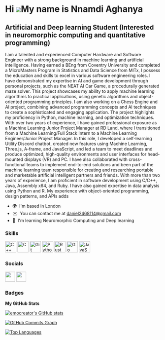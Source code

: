 Hi ![](https://user-images.githubusercontent.com/18350557/176309783-0785949b-9127-417c-8b55-ab5a4333674e.gif)My name is Nnamdi Aghanya
======================================================================================================================================

Artificial and Deep learning Student (Interested in neuromorphic computing and quantitative programming)
--------------------------------------------------------------------------------------------------------

I am a talented and experienced Computer Hardware and Software Engineer with a strong background in machine learning and artificial intelligence. Having earned a BEng from Coventry University and completed a MicroMasters Program in Statistics and Data Science from MITx, I possess the education and skills to excel in various software engineering roles. I have demonstrated my expertise in AI and game development through personal projects, such as the NEAT AI Car Game, a procedurally generated maze solver. This project showcases my ability to apply machine learning algorithms to practical applications, using genetic algorithms and object-oriented programming principles. I am also working on a Chess Engine and AI project, combining advanced programming concepts and AI techniques to create a sophisticated and engaging application. The project highlights my proficiency in Python, machine learning, and optimization techniques. With over two years of experience, I have gained professional exposure as a Machine Learning Junior Project Manager at RD Land, where I transitioned from a Machine Learning/Full Stack Intern to a Machine Learning Engineer/Junior Project Manager. In this role, I developed a self-learning Utility Discord chatbot, created new features using Machine Learning, Three.js, A-frame, and JavaScript, and led a team to meet deadlines and produce optimized, high-quality environments and user interfaces for head-mounted displays (VR) and PC. I have also collaborated with cross-functional teams to implement end-to-end solutions and been part of the machine learning team responsible for creating and researching portable and marketable artificial intelligent partners and friends. With more than two years of experience, I am proficient in software development using C/C++, Java, Assembly x64, and Ruby. I have also gained expertise in data analysis using Python and R. My experience with object-oriented programming, design patterns, and APIs adds

* 🌍  I'm based in London
* ✉️  You can contact me at [daniel2468114@gmail.com](mailto:daniel2468114@gmail.com)
* 🧠  I'm learning Neuromorphic Computing and Deep learning

### Skills


<p align="left">
<a href="https://docs.microsoft.com/en-us/cpp/?view=msvc-170" target="_blank" rel="noreferrer"><img src="https://raw.githubusercontent.com/danielcranney/readme-generator/main/public/icons/skills/cplusplus-colored.svg" width="36" height="36" alt="C++" /></a>
<a href="https://docs.microsoft.com/en-us/cpp/?view=msvc-170" target="_blank" rel="noreferrer"><img src="https://raw.githubusercontent.com/danielcranney/readme-generator/main/public/icons/skills/c-colored.svg" width="36" height="36" alt="C" /></a>
<a href="https://git-scm.com/" target="_blank" rel="noreferrer"><img src="https://raw.githubusercontent.com/danielcranney/readme-generator/main/public/icons/skills/git-colored.svg" width="36" height="36" alt="Git" /></a>
<a href="https://www.python.org/" target="_blank" rel="noreferrer"><img src="https://raw.githubusercontent.com/danielcranney/readme-generator/main/public/icons/skills/python-colored.svg" width="36" height="36" alt="Python" /></a>
<a href="https://www.rust-lang.org/" target="_blank" rel="noreferrer"><img src="https://raw.githubusercontent.com/danielcranney/readme-generator/main/public/icons/skills/rust-colored.svg" width="36" height="36" alt="Rust" /></a>
<a href="https://go.dev/doc/" target="_blank" rel="noreferrer"><img src="https://raw.githubusercontent.com/danielcranney/readme-generator/main/public/icons/skills/go-colored.svg" width="36" height="36" alt="Go" /></a>
<a href="https://developer.mozilla.org/en-US/docs/Web/JavaScript" target="_blank" rel="noreferrer"><img src="https://raw.githubusercontent.com/danielcranney/readme-generator/main/public/icons/skills/javascript-colored.svg" width="36" height="36" alt="JavaScript" /></a>
</p>


### Socials

<p align="left"> <a href="https://www.github.com/emocreator" target="_blank" rel="noreferrer"><img src="https://raw.githubusercontent.com/danielcranney/readme-generator/main/public/icons/socials/github.svg" width="32" height="32" /></a> <a href="https://www.linkedin.com/in/nnamdi-aghanya-676461212/" target="_blank" rel="noreferrer"><img src="https://raw.githubusercontent.com/danielcranney/readme-generator/main/public/icons/socials/linkedin.svg" width="32" height="32" /></a></p>

### Badges

<b>My GitHub Stats</b>

<a href="http://www.github.com/emocreator"><img src="https://github-readme-stats.vercel.app/api?username=emocreator&show_icons=true&hide=&count_private=true&title_color=22c55e&text_color=3382ed&icon_color=ef4444&bg_color=1c1917&hide_border=true&show_icons=true" alt="emocreator's GitHub stats" /></a>

<a href="http://www.github.com/emocreator"><img src="https://github-readme-activity-graph.cyclic.app/graph?username=emocreator&bg_color=1c1917&color=3382ed&line=ef4444&point=3382ed&area_color=1c1917&area=true&hide_border=true&custom_title=GitHub%20Commits%20Graph" alt="GitHub Commits Graph" /></a>

<a href="https://github.com/emocreator" align="left"><img src="https://github-readme-stats.vercel.app/api/top-langs/?username=emocreator&langs_count=10&title_color=22c55e&text_color=3382ed&icon_color=ef4444&bg_color=1c1917&hide_border=true&locale=en&custom_title=Top%20%Languages" alt="Top Languages" /></a>
